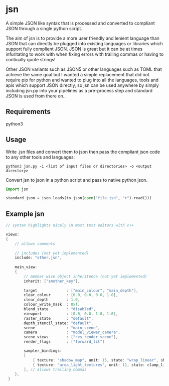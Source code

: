 # jsn

A simple JSON like syntax that is processed and converted to compliant JSON through a single python script. 

The aim of jsn is to provide a more user friendly and lenient language than JSON that can directly be plugged into existing languages or libraries which support fully complient JSON. JSON is great but it can be at times infuritating to work with when fixing errors with trailing commas or having to contiually quote strings!

Other JSON variants such as JSON5 or other languages such as TOML that achieve the same goal but I wanted a simple replacement that did not require pip for python and wanted to plug into all the languages, tools and apis which support JSON directly, so jsn can be used anywhere by simply including jsn.py into your pipelines as a pre-process step and standard JSON is used from there on..

## Requirements

python3

## Usage

Write .jsn files and convert them to json then pass the compliant json code to any other tools and languages:

```
python3 jsn.py -i <list of input files or directories> -o <output directory>
```

Convert jsn to json in a python script and pass to native python json.

```python
import jsn

standard_json = json.loads(to_json(open("file.jsn", "r").read()))

```
 
## Example jsn

```c++
// syntax highlights nicely in most text editors with c++

views:
{
    // allows comments
    
    // includes (not yet implemented)
    include: "other.jsn",
    
    main_view:
    {
        // member wise object inheritence (not yet implemented)
        inherit: ["another_key"],
        
        target             : ["main_colour", "main_depth"],
        clear_colour       : [0.0, 0.0, 0.0, 1.0],
        clear_depth        : 1.0,
        colour_write_mask  : 0xf,
        blend_state        : "disabled",
        viewport           : [0.0, 0.0, 1.0, 1.0],
        raster_state       : "default",
        depth_stencil_state: "default",
        scene              : "main_scene",
        camera             : "model_viewer_camera",
        scene_views        : ["ces_render_scene"],
        render_flags       : ["forward_lit"]

        sampler_bindings:
        [
            { texture: "shadow_map", unit: 15, state: "wrap_linear", shader: "ps" },
            { texture: "area_light_textures", unit: 11, state: clamp_linear, shader: "ps" },
        ], // allows trailing commas
    },
 }

```
